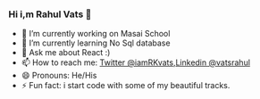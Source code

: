 ### Hi i,m Rahul Vats  👋

- 🔭 I’m currently working on Masai School
- 🌱 I’m currently learning No Sql database
- 💬 Ask me about React :) 
- 📫 How to reach me: [Twitter @iamRKvats](https://twitter.com/iamRkvats),[Linkedin @vatsrahul](https://www.linkedin.com/in/vatsrahul/)
- 😄 Pronouns: He/His
- ⚡ Fun fact: i start code with some of my beautiful tracks.

